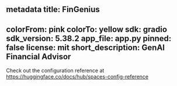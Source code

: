 
metadata
title: FinGenius
---
colorFrom: pink
colorTo: yellow
sdk: gradio
sdk_version: 5.38.2
app_file: app.py
pinned: false
license: mit
short_description: GenAI Financial Advisor
---
Check out the configuration reference at https://huggingface.co/docs/hub/spaces-config-reference